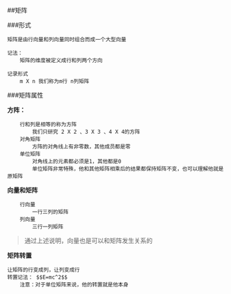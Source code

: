 ##矩阵

###形式
```
矩阵是由行向量和列向量同时组合而成一个大型向量

记法：
    矩阵的维度被定义成行和列两个方向

记录形式
    m X n 我们称为m行 n列矩阵
```

###矩阵属性

**方阵：**
```
    行和列是相等的称为方阵
        我们只研究 2 X 2 、3 X 3 、4 X 4的方阵
    对角矩阵
        方阵的对角线上有非零数，其他成员都是零
    单位矩阵
        对角线上的元素都必须是1，其他都是0
        单位矩阵非常特殊，他和其他矩阵相乘后的结果都保持矩阵不变，也可以理解他就是原矩阵
```
**向量和矩阵**
```
    行向量
        一行三列的矩阵
    列向量
        三行一列矩阵
```
>通过上述说明，向量也是可以和矩阵发生关系的

**矩阵转置**

    让矩阵的行变成列，让列变成行
    转置记法：￼$$E=mc^2$$
        注意：对于单位矩阵来说，他的转置就是他本身
